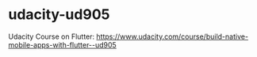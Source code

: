 # udacity-ud905
Udacity Course on Flutter: https://www.udacity.com/course/build-native-mobile-apps-with-flutter--ud905
